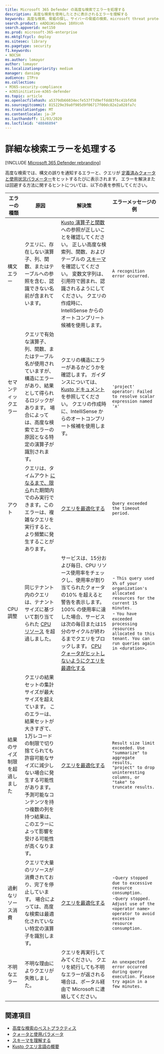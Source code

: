```yaml
---
title: Microsoft 365 Defender の高度な検索でエラーを処理する
description: 高度な検索を使用したときに表示されるエラーを理解する
keywords: 高度な検索、脅威の探し、サイバーの脅威の検索、microsoft threat protection、microsoft 365、mtp、m365、search、query、テレメトリ、スキーマ、kusto、timeout、resources、errors、unknown error、limits、quota、parameter、allocation
search.product: eADQiWindows 10XVcnh
search.appverid: met150
ms.prod: microsoft-365-enterprise
ms.mktglfcycl: deploy
ms.sitesec: library
ms.pagetype: security
f1.keywords:
- NOCSH
ms.author: lomayor
author: lomayor
ms.localizationpriority: medium
manager: dansimp
audience: ITPro
ms.collection:
- M365-security-compliance
- m365initiative-m365-defender
ms.topic: article
ms.openlocfilehash: a5379db66034ecfe537f7d9effdd83f6c41bfd58
ms.sourcegitcommit: 815229e39a0f905d9f06717f00dc82e2a028fa7c
ms.translationtype: MT
ms.contentlocale: ja-JP
ms.lasthandoff: 11/03/2020
ms.locfileid: "48846894"
---
```

# <a name="handle-advanced-hunting-errors"></a>詳細な検索エラーを処理する

[!INCLUDE [Microsoft 365 Defender rebranding](../includes/microsoft-defender.md)]


高度な検索では、構文の誤りを通知するエラーと、クエリが [定義済みクォータと使用状況パラメーター](advanced-hunting-limits.md)をヒットするたびに表示されます。 エラーを解決または回避する方法に関するヒントについては、以下の表を参照してください。

| エラーの種類 | 原因 | 解決策 | エラーメッセージの例 |
|--|--|--|--|
| 構文エラー | クエリに、存在しない演算子、列、関数、またはテーブルへの参照を含む、認識できない名前が含まれています。 | [Kusto 演算子と関数](https://docs.microsoft.com/azure/data-explorer/kusto/query/)への参照が正しいことを確認してください。 正しい高度な検索列、関数、およびテーブルの [スキーマ](advanced-hunting-schema-tables.md) を確認してください。 変数文字列は、引用符で囲まれ、認識されるようにしてください。 クエリの作成時に、IntelliSense からのオートコンプリート候補を使用します。 | `A recognition error occurred.` |
| セマンティックエラー | クエリで有効な演算子、列、関数、またはテーブル名が使用されていますが、構造にエラーがあり、結果として得られるロジックがあります。 場合によっては、高度な検索でエラーの原因となる特定の演算子が識別されます。 | クエリの構造にエラーがあるかどうかを確認します。 ガイダンスについては、 [Kusto ドキュメント](https://docs.microsoft.com/azure/data-explorer/kusto/query/) を参照してください。 クエリの作成時に、IntelliSense からのオートコンプリート候補を使用します。 |  `'project' operator: Failed to resolve scalar expression named 'x'`|
| アウト | クエリは、タイムアウト [になるまで、限ら](advanced-hunting-limits.md)れた期間内でのみ実行できます。このエラーは、複雑なクエリを実行すると、より頻繁に発生することがあります。 | [クエリを最適化する](advanced-hunting-best-practices.md) | `Query exceeded the timeout period.` |
| CPU 調整 | 同じテナント内のクエリは、テナントサイズに基づいて割り当てられた [CPU リソース](advanced-hunting-limits.md) を超過しました。 | サービスは、15分および毎日、CPU リソース使用率をチェックし、使用率が割り当てられたクォータの10% を超えると警告を表示します。 100% の使用率に達した場合、サービスは次の毎日または15分のサイクルが終わるまでクエリをブロックします。 [CPU クォータがヒットしないようにクエリを最適化する](advanced-hunting-best-practices.md) | - `This query used X% of your organization's allocated resources for the current 15 minutes.`<br>- `You have exceeded processing resources allocated to this tenant. You can run queries again in <duration>.` |
| 結果のサイズ制限を超過しました  | クエリの結果セットの集計サイズが最大サイズを超えています。 このエラーは、結果セットが大きすぎて、1万レコードの制限で切り捨てられても許容可能なサイズに減少しない場合に発生する可能性があります。 予測可能なコンテンツを持つ複数の列を持つ結果は、このエラーによって影響を受ける可能性が高くなります。 | [クエリを最適化する](advanced-hunting-best-practices.md) | `Result size limit exceeded. Use "summarize" to aggregate results, "project" to drop uninteresting columns, or "take" to truncate results.` |
| 過剰なリソース消費 | クエリで大量のリソースが消費されており、完了を停止しています。 場合によっては、高度な検索は最適化されていない特定の演算子を識別します。 | [クエリを最適化する](advanced-hunting-best-practices.md) | -`Query stopped due to excessive resource consumption.`<br>-`Query stopped. Adjust use of the <operator name> operator to avoid excessive resource consumption.` |
| 不明なエラー | 不明な理由によりクエリが失敗しました。 | クエリを再実行してみてください。 クエリを続行しても不明なエラーが返される場合は、ポータル経由で Microsoft に連絡してください。 | `An unexpected error occurred during query execution. Please try again in a few minutes.`

## <a name="related-topics"></a>関連項目
- [高度な検索のベストプラクティス](advanced-hunting-best-practices.md)
- [クォータと使用パラメータ](advanced-hunting-limits.md)
- [スキーマを理解する](advanced-hunting-schema-tables.md)
- [Kusto クエリ言語の概要](https://docs.microsoft.com/azure/data-explorer/kusto/query/)
